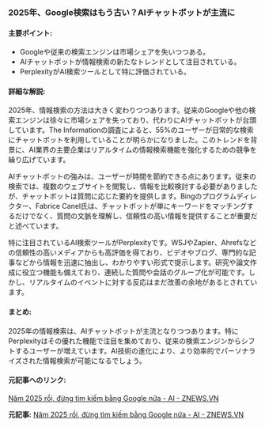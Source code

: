 ### 2025年、Google検索はもう古い？AIチャットボットが主流に

#### 主要ポイント:
- Googleや従来の検索エンジンは市場シェアを失いつつある。
- AIチャットボットが情報検索の新たなトレンドとして注目されている。
- PerplexityがAI検索ツールとして特に評価されている。

#### 詳細な解説:
2025年、情報検索の方法は大きく変わりつつあります。従来のGoogleや他の検索エンジンは徐々に市場シェアを失っており、代わりにAIチャットボットが台頭しています。The Informationの調査によると、55%のユーザーが日常的な検索にチャットボットを利用していることが明らかになりました。このトレンドを背景に、AI業界の主要企業はリアルタイムの情報検索機能を強化するための競争を繰り広げています。

AIチャットボットの強みは、ユーザーが時間を節約できる点にあります。従来の検索では、複数のウェブサイトを閲覧し、情報を比較検討する必要がありましたが、チャットボットは質問に応じた要約を提供します。Bingのプログラムディレクター、Fabrice Canel氏は、チャットボットが単にキーワードをマッチングするだけでなく、質問の文脈を理解し、信頼性の高い情報を提供することが重要だと述べています。

特に注目されているAI検索ツールがPerplexityです。WSJやZapier、Ahrefsなどの信頼性の高いメディアからも高評価を得ており、ビデオやブログ、専門的な記事などから情報を迅速に抽出し、わかりやすい形式で提示します。研究や論文作成に役立つ機能も備えており、連続した質問や会話のグループ化が可能です。しかし、リアルタイムのイベントに対する反応はまだ改善の余地があるとされています。

#### まとめ:
2025年の情報検索は、AIチャットボットが主流となりつつあります。特にPerplexityはその優れた機能で注目を集めており、従来の検索エンジンからシフトするユーザーが増えています。AI技術の進化により、より効率的でパーソナライズされた情報検索が可能になるでしょう。

#### 元記事へのリンク:
[Năm 2025 rồi, đừng tìm kiếm bằng Google nữa - AI - ZNEWS.VN](https://znews.vn/nam-2025-roi-dung-tim-kiem-bang-google-nua-ai-123456789.html)

**元記事:** [Năm 2025 rồi, đừng tìm kiếm bằng Google nữa - AI - ZNEWS.VN ](https://znews.vn/nam-2025-roi-dung-tim-kiem-bang-google-nua-post1551503.html)